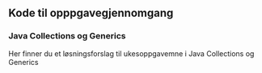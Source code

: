 ## Kode til opppgavegjennomgang
### Java Collections og Generics
Her finner du et løsningsforslag til ukesoppgavemne i Java Collections og Generics

